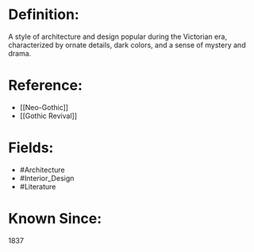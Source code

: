 

# Definition:
A style of architecture and design popular during the Victorian era, characterized by ornate details, dark colors, and a sense of mystery and drama.

# Reference:
- [[Neo-Gothic]]
- [[Gothic Revival]]

# Fields: 
- #Architecture
- #Interior_Design
- #Literature

# Known Since:
1837

